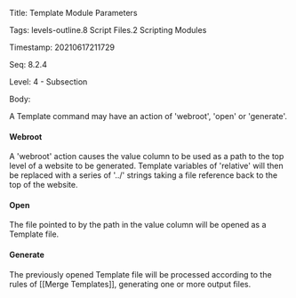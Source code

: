 Title:  Template Module Parameters

Tags:   levels-outline.8 Script Files.2 Scripting Modules

Timestamp: 20210617211729

Seq:    8.2.4

Level:  4 - Subsection

Body: 

A Template command may have an action of 'webroot', 'open' or 'generate'.

#### Webroot

A 'webroot' action causes the value column to be used as a path to the top level of a website to be generated. Template variables of 'relative' will then be replaced with a series of '../' strings taking a file reference back to the top of the website. 


#### Open

The file pointed to by the path in the value column will be opened as a Template file.

#### Generate

The previously opened Template file will be processed according to the rules of [[Merge Templates]], generating one or more output files.
